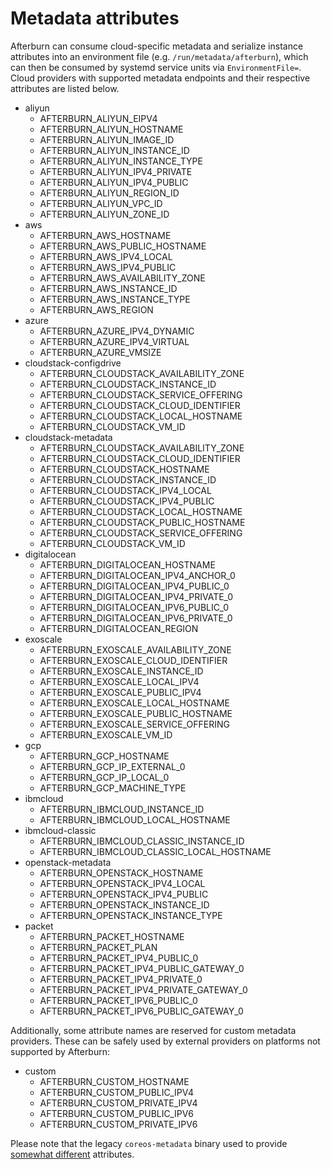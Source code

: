 # Metadata attributes

Afterburn can consume cloud-specific metadata and serialize instance attributes into an environment file (e.g. `/run/metadata/afterburn`), which can then be consumed by systemd service units via `EnvironmentFile=`.
Cloud providers with supported metadata endpoints and their respective attributes are listed below.

* aliyun
  - AFTERBURN_ALIYUN_EIPV4
  - AFTERBURN_ALIYUN_HOSTNAME
  - AFTERBURN_ALIYUN_IMAGE_ID
  - AFTERBURN_ALIYUN_INSTANCE_ID
  - AFTERBURN_ALIYUN_INSTANCE_TYPE
  - AFTERBURN_ALIYUN_IPV4_PRIVATE
  - AFTERBURN_ALIYUN_IPV4_PUBLIC
  - AFTERBURN_ALIYUN_REGION_ID
  - AFTERBURN_ALIYUN_VPC_ID
  - AFTERBURN_ALIYUN_ZONE_ID
* aws
  - AFTERBURN_AWS_HOSTNAME
  - AFTERBURN_AWS_PUBLIC_HOSTNAME
  - AFTERBURN_AWS_IPV4_LOCAL
  - AFTERBURN_AWS_IPV4_PUBLIC
  - AFTERBURN_AWS_AVAILABILITY_ZONE
  - AFTERBURN_AWS_INSTANCE_ID
  - AFTERBURN_AWS_INSTANCE_TYPE
  - AFTERBURN_AWS_REGION
* azure
  - AFTERBURN_AZURE_IPV4_DYNAMIC
  - AFTERBURN_AZURE_IPV4_VIRTUAL
  - AFTERBURN_AZURE_VMSIZE
* cloudstack-configdrive
  - AFTERBURN_CLOUDSTACK_AVAILABILITY_ZONE
  - AFTERBURN_CLOUDSTACK_INSTANCE_ID
  - AFTERBURN_CLOUDSTACK_SERVICE_OFFERING
  - AFTERBURN_CLOUDSTACK_CLOUD_IDENTIFIER
  - AFTERBURN_CLOUDSTACK_LOCAL_HOSTNAME
  - AFTERBURN_CLOUDSTACK_VM_ID
* cloudstack-metadata
  - AFTERBURN_CLOUDSTACK_AVAILABILITY_ZONE
  - AFTERBURN_CLOUDSTACK_CLOUD_IDENTIFIER
  - AFTERBURN_CLOUDSTACK_HOSTNAME
  - AFTERBURN_CLOUDSTACK_INSTANCE_ID
  - AFTERBURN_CLOUDSTACK_IPV4_LOCAL
  - AFTERBURN_CLOUDSTACK_IPV4_PUBLIC
  - AFTERBURN_CLOUDSTACK_LOCAL_HOSTNAME
  - AFTERBURN_CLOUDSTACK_PUBLIC_HOSTNAME
  - AFTERBURN_CLOUDSTACK_SERVICE_OFFERING
  - AFTERBURN_CLOUDSTACK_VM_ID
* digitalocean
  - AFTERBURN_DIGITALOCEAN_HOSTNAME
  - AFTERBURN_DIGITALOCEAN_IPV4_ANCHOR_0
  - AFTERBURN_DIGITALOCEAN_IPV4_PUBLIC_0
  - AFTERBURN_DIGITALOCEAN_IPV4_PRIVATE_0
  - AFTERBURN_DIGITALOCEAN_IPV6_PUBLIC_0
  - AFTERBURN_DIGITALOCEAN_IPV6_PRIVATE_0
  - AFTERBURN_DIGITALOCEAN_REGION
* exoscale
  - AFTERBURN_EXOSCALE_AVAILABILITY_ZONE
  - AFTERBURN_EXOSCALE_CLOUD_IDENTIFIER
  - AFTERBURN_EXOSCALE_INSTANCE_ID
  - AFTERBURN_EXOSCALE_LOCAL_IPV4
  - AFTERBURN_EXOSCALE_PUBLIC_IPV4
  - AFTERBURN_EXOSCALE_LOCAL_HOSTNAME
  - AFTERBURN_EXOSCALE_PUBLIC_HOSTNAME
  - AFTERBURN_EXOSCALE_SERVICE_OFFERING
  - AFTERBURN_EXOSCALE_VM_ID
* gcp
  - AFTERBURN_GCP_HOSTNAME
  - AFTERBURN_GCP_IP_EXTERNAL_0
  - AFTERBURN_GCP_IP_LOCAL_0
  - AFTERBURN_GCP_MACHINE_TYPE
* ibmcloud
  - AFTERBURN_IBMCLOUD_INSTANCE_ID
  - AFTERBURN_IBMCLOUD_LOCAL_HOSTNAME
* ibmcloud-classic
  - AFTERBURN_IBMCLOUD_CLASSIC_INSTANCE_ID
  - AFTERBURN_IBMCLOUD_CLASSIC_LOCAL_HOSTNAME
* openstack-metadata
  - AFTERBURN_OPENSTACK_HOSTNAME
  - AFTERBURN_OPENSTACK_IPV4_LOCAL
  - AFTERBURN_OPENSTACK_IPV4_PUBLIC
  - AFTERBURN_OPENSTACK_INSTANCE_ID
  - AFTERBURN_OPENSTACK_INSTANCE_TYPE
* packet
  - AFTERBURN_PACKET_HOSTNAME
  - AFTERBURN_PACKET_PLAN
  - AFTERBURN_PACKET_IPV4_PUBLIC_0
  - AFTERBURN_PACKET_IPV4_PUBLIC_GATEWAY_0
  - AFTERBURN_PACKET_IPV4_PRIVATE_0
  - AFTERBURN_PACKET_IPV4_PRIVATE_GATEWAY_0
  - AFTERBURN_PACKET_IPV6_PUBLIC_0
  - AFTERBURN_PACKET_IPV6_PUBLIC_GATEWAY_0

Additionally, some attribute names are reserved for custom metadata providers.
These can be safely used by external providers on platforms not supported by Afterburn:

* custom
  - AFTERBURN_CUSTOM_HOSTNAME
  - AFTERBURN_CUSTOM_PUBLIC_IPV4
  - AFTERBURN_CUSTOM_PRIVATE_IPV4
  - AFTERBURN_CUSTOM_PUBLIC_IPV6
  - AFTERBURN_CUSTOM_PRIVATE_IPV6

Please note that the legacy `coreos-metadata` binary used to provide [somewhat different][cl-legacy] attributes.

[cl-legacy]: ./legacy-attributes.md
